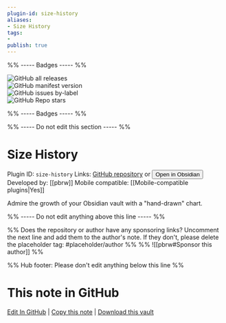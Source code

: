 ```yaml
---
plugin-id: size-history
aliases:
- Size History
tags: 
- 
publish: true
---
```


%% ----- Badges ----- %%

![GitHub all releases](https://img.shields.io/github/downloads/pbrw/obsidian-size-history/total?color=573E7A&logo=github&style=for-the-badge)   
![GitHub manifest version](https://img.shields.io/github/manifest-json/v/pbrw/obsidian-size-history?color=573E7A&logo=github&style=for-the-badge)   
![GitHub issues by-label](https://img.shields.io/github/issues/pbrw/obsidian-size-history/help%20wanted?color=573E7A&logo=github&style=for-the-badge)   
![GitHub Repo stars](https://img.shields.io/github/stars/pbrw/obsidian-size-history?color=573E7A&logo=github&style=for-the-badge)

%% ----- Badges ----- %%

%% ----- Do not edit this section ----- %%

# Size History

Plugin ID: `size-history`
Links: [GitHub repository](https://github.com/pbrw/obsidian-size-history) or [<button id=HH>Open in Obsidian</button>](obsidian://show-plugin?id=size-history)
Developed by: [[pbrw]]
Mobile compatible: [[Mobile-compatible plugins|Yes]]

Admire the growth of your Obsidian vault with a "hand-drawn" chart.

%% ----- Do not edit anything above this line ----- %% 

%% Does the repository or author have any sponsoring links? Uncomment the next line and add them to the author's note. If they don't, please delete the placeholder tag: #placeholder/author %%
%% ![[pbrw#Sponsor this author]] %%

%% Hub footer: Please don't edit anything below this line %%

# This note in GitHub

<span class="git-footer">[Edit In GitHub](https://github.dev/obsidian-community/obsidian-hub/blob/main/02%20-%20Community%20Expansions/02.05%20All%20Community%20Expansions/Plugins/size-history.md "git-hub-edit-note") | [Copy this note](https://raw.githubusercontent.com/obsidian-community/obsidian-hub/main/02%20-%20Community%20Expansions/02.05%20All%20Community%20Expansions/Plugins/size-history.md "git-hub-copy-note") | [Download this vault](https://github.com/obsidian-community/obsidian-hub/archive/refs/heads/main.zip "git-hub-download-vault") </span>
